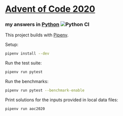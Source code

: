# [Advent of Code 2020](https://adventofcode.com/2020)
### my answers in [Python](https://www.python.org/) ![Python CI](https://github.com/ephemient/aoc2020/workflows/Python%20CI/badge.svg)

This project builds with [Pipenv](https://pipenv.pypa.io/).

Setup:

```sh
pipenv install --dev
```

Run the test suite:

```sh
pipenv run pytest
```

Run the benchmarks:

```sh
pipenv run pytest --benchmark-enable
```

Print solutions for the inputs provided in local data files:

```sh
pipenv run aoc2020
```
